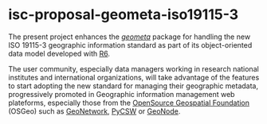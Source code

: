 # isc-proposal-geometa-iso19115-3

The present project enhances the [_geometa_](https://cran.r-project.org/package=geometa) package for handling the new ISO 19115-3 geographic information standard as part of its object-oriented data model developed with [R6](https://cran.r-project.org/package=R6). 

The user community, especially data managers working in research national institutes and international organizations, will take advantage of the features to start adopting the new standard for managing their geographic metadata, progressively promoted in Geographic information management web plateforms, especially those from the [OpenSource Geospatial Foundation](https://www.osgeo.org/) (OSGeo) such as [GeoNetwork](https://www.osgeo.org/projects/geonetwork/), [PyCSW](https://www.osgeo.org/projects/pycsw/) or [GeoNode](https://www.osgeo.org/projects/geonode/).
